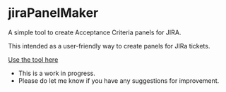 # jiraPanelMaker
A simple tool to create Acceptance Criteria panels for JIRA.

This intended as a user-friendly way to create panels for JIRa tickets.

[Use the tool here](http://gordonez5.github.io/jira-panel-maker/)

* This is a work in progress.
* Please do let me know if you have any suggestions for improvement.
